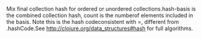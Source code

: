 Mix final collection hash for ordered or unordered collections.hash-basis is the combined collection hash, count is the numberof elements included in the basis. Note this is the hash codeconsistent with =, different from .hashCode.See http://clojure.org/data_structures#hash for full algorithms.